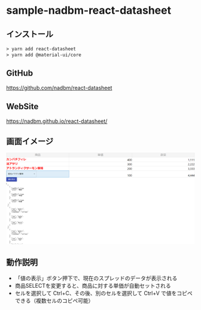 # sample-nadbm-react-datasheet

## インストール

```
> yarn add react-datasheet
> yarn add @material-ui/core
```

## GitHub

https://github.com/nadbm/react-datasheet

## WebSite

https://nadbm.github.io/react-datasheet/

## 画面イメージ

![Image01](./Image01.png)

## 動作説明

- 「値の表示」ボタン押下で、現在のスプレッドのデータが表示される
- 商品SELECTを変更すると、商品に対する単価が自動セットされる
- セルを選択して Ctrl+C、その後、別のセルを選択して Ctrl+V で値をコピペできる（複数セルのコピペ可能）

